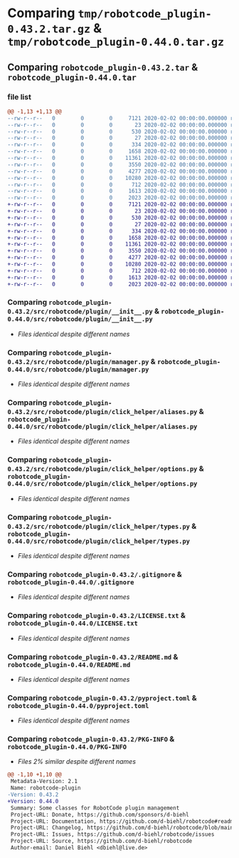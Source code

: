 # Comparing `tmp/robotcode_plugin-0.43.2.tar.gz` & `tmp/robotcode_plugin-0.44.0.tar.gz`

## Comparing `robotcode_plugin-0.43.2.tar` & `robotcode_plugin-0.44.0.tar`

### file list

```diff
@@ -1,13 +1,13 @@
--rw-r--r--   0        0        0     7121 2020-02-02 00:00:00.000000 robotcode_plugin-0.43.2/src/robotcode/plugin/__init__.py
--rw-r--r--   0        0        0       23 2020-02-02 00:00:00.000000 robotcode_plugin-0.43.2/src/robotcode/plugin/__version__.py
--rw-r--r--   0        0        0      530 2020-02-02 00:00:00.000000 robotcode_plugin-0.43.2/src/robotcode/plugin/manager.py
--rw-r--r--   0        0        0       27 2020-02-02 00:00:00.000000 robotcode_plugin-0.43.2/src/robotcode/plugin/py.typed
--rw-r--r--   0        0        0      334 2020-02-02 00:00:00.000000 robotcode_plugin-0.43.2/src/robotcode/plugin/specs.py
--rw-r--r--   0        0        0     1658 2020-02-02 00:00:00.000000 robotcode_plugin-0.43.2/src/robotcode/plugin/click_helper/aliases.py
--rw-r--r--   0        0        0    11361 2020-02-02 00:00:00.000000 robotcode_plugin-0.43.2/src/robotcode/plugin/click_helper/options.py
--rw-r--r--   0        0        0     3550 2020-02-02 00:00:00.000000 robotcode_plugin-0.43.2/src/robotcode/plugin/click_helper/types.py
--rw-r--r--   0        0        0     4277 2020-02-02 00:00:00.000000 robotcode_plugin-0.43.2/.gitignore
--rw-r--r--   0        0        0    10280 2020-02-02 00:00:00.000000 robotcode_plugin-0.43.2/LICENSE.txt
--rw-r--r--   0        0        0      712 2020-02-02 00:00:00.000000 robotcode_plugin-0.43.2/README.md
--rw-r--r--   0        0        0     1613 2020-02-02 00:00:00.000000 robotcode_plugin-0.43.2/pyproject.toml
--rw-r--r--   0        0        0     2023 2020-02-02 00:00:00.000000 robotcode_plugin-0.43.2/PKG-INFO
+-rw-r--r--   0        0        0     7121 2020-02-02 00:00:00.000000 robotcode_plugin-0.44.0/src/robotcode/plugin/__init__.py
+-rw-r--r--   0        0        0       23 2020-02-02 00:00:00.000000 robotcode_plugin-0.44.0/src/robotcode/plugin/__version__.py
+-rw-r--r--   0        0        0      530 2020-02-02 00:00:00.000000 robotcode_plugin-0.44.0/src/robotcode/plugin/manager.py
+-rw-r--r--   0        0        0       27 2020-02-02 00:00:00.000000 robotcode_plugin-0.44.0/src/robotcode/plugin/py.typed
+-rw-r--r--   0        0        0      334 2020-02-02 00:00:00.000000 robotcode_plugin-0.44.0/src/robotcode/plugin/specs.py
+-rw-r--r--   0        0        0     1658 2020-02-02 00:00:00.000000 robotcode_plugin-0.44.0/src/robotcode/plugin/click_helper/aliases.py
+-rw-r--r--   0        0        0    11361 2020-02-02 00:00:00.000000 robotcode_plugin-0.44.0/src/robotcode/plugin/click_helper/options.py
+-rw-r--r--   0        0        0     3550 2020-02-02 00:00:00.000000 robotcode_plugin-0.44.0/src/robotcode/plugin/click_helper/types.py
+-rw-r--r--   0        0        0     4277 2020-02-02 00:00:00.000000 robotcode_plugin-0.44.0/.gitignore
+-rw-r--r--   0        0        0    10280 2020-02-02 00:00:00.000000 robotcode_plugin-0.44.0/LICENSE.txt
+-rw-r--r--   0        0        0      712 2020-02-02 00:00:00.000000 robotcode_plugin-0.44.0/README.md
+-rw-r--r--   0        0        0     1613 2020-02-02 00:00:00.000000 robotcode_plugin-0.44.0/pyproject.toml
+-rw-r--r--   0        0        0     2023 2020-02-02 00:00:00.000000 robotcode_plugin-0.44.0/PKG-INFO
```

### Comparing `robotcode_plugin-0.43.2/src/robotcode/plugin/__init__.py` & `robotcode_plugin-0.44.0/src/robotcode/plugin/__init__.py`

 * *Files identical despite different names*

### Comparing `robotcode_plugin-0.43.2/src/robotcode/plugin/manager.py` & `robotcode_plugin-0.44.0/src/robotcode/plugin/manager.py`

 * *Files identical despite different names*

### Comparing `robotcode_plugin-0.43.2/src/robotcode/plugin/click_helper/aliases.py` & `robotcode_plugin-0.44.0/src/robotcode/plugin/click_helper/aliases.py`

 * *Files identical despite different names*

### Comparing `robotcode_plugin-0.43.2/src/robotcode/plugin/click_helper/options.py` & `robotcode_plugin-0.44.0/src/robotcode/plugin/click_helper/options.py`

 * *Files identical despite different names*

### Comparing `robotcode_plugin-0.43.2/src/robotcode/plugin/click_helper/types.py` & `robotcode_plugin-0.44.0/src/robotcode/plugin/click_helper/types.py`

 * *Files identical despite different names*

### Comparing `robotcode_plugin-0.43.2/.gitignore` & `robotcode_plugin-0.44.0/.gitignore`

 * *Files identical despite different names*

### Comparing `robotcode_plugin-0.43.2/LICENSE.txt` & `robotcode_plugin-0.44.0/LICENSE.txt`

 * *Files identical despite different names*

### Comparing `robotcode_plugin-0.43.2/README.md` & `robotcode_plugin-0.44.0/README.md`

 * *Files identical despite different names*

### Comparing `robotcode_plugin-0.43.2/pyproject.toml` & `robotcode_plugin-0.44.0/pyproject.toml`

 * *Files identical despite different names*

### Comparing `robotcode_plugin-0.43.2/PKG-INFO` & `robotcode_plugin-0.44.0/PKG-INFO`

 * *Files 2% similar despite different names*

```diff
@@ -1,10 +1,10 @@
 Metadata-Version: 2.1
 Name: robotcode-plugin
-Version: 0.43.2
+Version: 0.44.0
 Summary: Some classes for RobotCode plugin management
 Project-URL: Donate, https://github.com/sponsors/d-biehl
 Project-URL: Documentation, https://github.com/d-biehl/robotcode#readme
 Project-URL: Changelog, https://github.com/d-biehl/robotcode/blob/main/CHANGELOG.md
 Project-URL: Issues, https://github.com/d-biehl/robotcode/issues
 Project-URL: Source, https://github.com/d-biehl/robotcode
 Author-email: Daniel Biehl <dbiehl@live.de>
```


